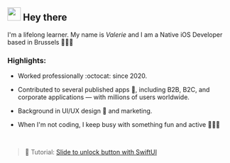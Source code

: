 
<div align="left">
  <h2>
    <img src="https://media.giphy.com/media/IdsXp5P7AYebfOAgkj/giphy.gif" width="30" > Hey there
  </h2>
</div>

<div align="left">


I'm a lifelong learner. My name is <i>Valerie</i> and I am a Native iOS Developer based in Brussels 👩🏼‍💻 

<h3>
<ME> Highlights:
</h3>

- Worked professionally :octocat:  since 2020.

- Contributed to several published apps 📱, including B2B, B2C, and corporate applications — with millions of users worldwide.

- Background in UI/UX design 🎨 and marketing.

- When I'm not coding, I keep busy with something fun and active 🧗🏼‍♀️
  
</br>

> 🔖 Tutorial: [Slide to unlock button with SwiftUI](https://www.goodrequest.com/blog/how-to-make-a-slide-to-unlock-button-in-swiftui)

</div>


<!--
  ![GitHub stats](https://github-readme-stats.vercel.app/api?username=vaIerika&hide=prs,issues,contribs&theme=vue&show_icons=true&count_private=true)
 --->

  <!-- <img src="https://media.giphy.com/media/h2MnYkmrz54ADxiKlo/giphy.gif" width="100px"> -->
  <!--   <img src="https://user-images.githubusercontent.com/44220102/119160961-13160d00-ba59-11eb-880e-92dbc0bc9430.png" width="100px"> -->
  <!--  <img src="https://media.giphy.com/media/l7GIj25B0rA2FHeWP3/giphy.gif" width="100px"> -->
  <!-- <img src="https://media.giphy.com/media/ViNfIcTgHzMNON213e/giphy.gif" width="150px"> --->

<!--
Here are some ideas to get you started:

- 🔭 I’m currently working on ...
- 🌱 I’m currently learning ...
- 👯 I’m looking to collaborate on ...
- 🤔 I’m looking for help with ...
- 💬 Ask me about ...
- 📫 How to reach me: ...
- 😄 Pronouns: ...
- ⚡ Fun fact: ...
-->
